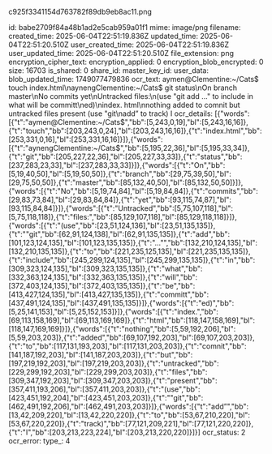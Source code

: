 c925f3341154d763782f89db9eb8ac11.png

id: babe2709f84a48b1ad2e5cab959a01f1
mime: image/png
filename: 
created_time: 2025-06-04T22:51:19.836Z
updated_time: 2025-06-04T22:51:20.510Z
user_created_time: 2025-06-04T22:51:19.836Z
user_updated_time: 2025-06-04T22:51:20.510Z
file_extension: png
encryption_cipher_text: 
encryption_applied: 0
encryption_blob_encrypted: 0
size: 16703
is_shared: 0
share_id: 
master_key_id: 
user_data: 
blob_updated_time: 1749077479836
ocr_text: aymen@Clementine:~/Cats$ touch index.html\naynengClementine:~/Cats$ git status\nOn branch master\nNo commits yet\nUntracked files:\n(use "git add <file>..." to include in what will be committ\ned)\nindex. html\nnothing added to comnit but untracked files present (use "git\nadd” to track) I
ocr_details: [{"words":[{"t":"aymen@Clementine:~/Cats$","bb":[5,243,0,19],"bl":[5,243,16,16]},{"t":"touch","bb":[203,243,0,24],"bl":[203,243,16,16]},{"t":"index.html","bb":[253,331,0,16],"bl":[253,331,16,16]}]},{"words":[{"t":"aynengClementine:~/Cats$","bb":[5,195,22,36],"bl":[5,195,33,34]},{"t":"git","bb":[205,227,22,36],"bl":[205,227,33,33]},{"t":"status","bb":[237,283,23,33],"bl":[237,283,33,33]}]},{"words":[{"t":"On","bb":[5,19,40,50],"bl":[5,19,50,50]},{"t":"branch","bb":[29,75,39,50],"bl":[29,75,50,50]},{"t":"master","bb":[85,132,40,50],"bl":[85,132,50,50]}]},{"words":[{"t":"No","bb":[5,19,74,84],"bl":[5,19,84,84]},{"t":"commits","bb":[29,83,73,84],"bl":[29,83,84,84]},{"t":"yet","bb":[93,115,74,87],"bl":[93,115,84,84]}]},{"words":[{"t":"Untracked","bb":[5,75,107,118],"bl":[5,75,118,118]},{"t":"files:","bb":[85,129,107,118],"bl":[85,129,118,118]}]},{"words":[{"t":"(use","bb":[23,51,124,136],"bl":[23,51,135,135]},{"t":"\"git","bb":[62,91,124,138],"bl":[62,91,135,135]},{"t":"add","bb":[101,123,124,135],"bl":[101,123,135,135]},{"t":"<file>...\"","bb":[132,210,124,135],"bl":[132,210,135,135]},{"t":"to","bb":[221,235,125,135],"bl":[221,235,135,135]},{"t":"include","bb":[245,299,124,135],"bl":[245,299,135,135]},{"t":"in","bb":[309,323,124,135],"bl":[309,323,135,135]},{"t":"what","bb":[332,363,124,135],"bl":[332,363,135,135]},{"t":"will","bb":[372,403,124,135],"bl":[372,403,135,135]},{"t":"be","bb":[413,427,124,135],"bl":[413,427,135,135]},{"t":"committ","bb":[437,491,124,135],"bl":[437,491,135,135]}]},{"words":[{"t":"ed)","bb":[5,25,141,153],"bl":[5,25,152,153]}]},{"words":[{"t":"index.","bb":[69,113,158,169],"bl":[69,113,169,169]},{"t":"html","bb":[118,147,158,169],"bl":[118,147,169,169]}]},{"words":[{"t":"nothing","bb":[5,59,192,206],"bl":[5,59,203,203]},{"t":"added","bb":[69,107,192,203],"bl":[69,107,203,203]},{"t":"to","bb":[117,131,193,203],"bl":[117,131,203,203]},{"t":"comnit","bb":[141,187,192,203],"bl":[141,187,203,203]},{"t":"but","bb":[197,219,192,203],"bl":[197,219,203,203]},{"t":"untracked","bb":[229,299,192,203],"bl":[229,299,203,203]},{"t":"files","bb":[309,347,192,203],"bl":[309,347,203,203]},{"t":"present","bb":[357,411,193,206],"bl":[357,411,203,203]},{"t":"(use","bb":[423,451,192,204],"bl":[423,451,203,203]},{"t":"\"git","bb":[462,491,192,206],"bl":[462,491,203,203]}]},{"words":[{"t":"add”","bb":[13,42,209,220],"bl":[13,42,220,220]},{"t":"to","bb":[53,67,210,220],"bl":[53,67,220,220]},{"t":"track)","bb":[77,121,209,221],"bl":[77,121,220,220]},{"t":"I","bb":[203,213,223,224],"bl":[203,213,220,220]}]}]
ocr_status: 2
ocr_error: 
type_: 4